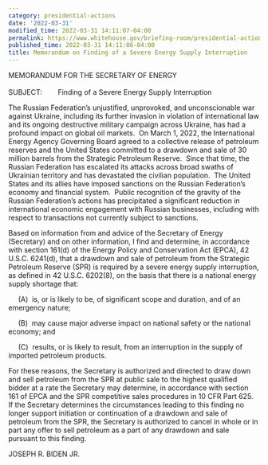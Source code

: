 ```yaml
---
category: presidential-actions
date: '2022-03-31'
modified_time: 2022-03-31 14:11:07-04:00
permalink: https://www.whitehouse.gov/briefing-room/presidential-actions/2022/03/31/memorandum-on-finding-of-a-severe-energy-supply-interruption/
published_time: 2022-03-31 14:11:06-04:00
title: Memorandum on Finding of a Severe Energy Supply Interruption
---
```

 
MEMORANDUM FOR THE SECRETARY OF ENERGY  
   
SUBJECT:        Finding of a Severe Energy Supply Interruption

The Russian Federation’s unjustified, unprovoked, and unconscionable war
against Ukraine, including its further invasion in violation of
international law and its ongoing destructive military campaign across
Ukraine, has had a profound impact on global oil markets.  On March 1,
2022, the International Energy Agency Governing Board agreed to a
collective release of petroleum reserves and the United States committed
to a drawdown and sale of 30 million barrels from the Strategic
Petroleum Reserve.  Since that time, the Russian Federation has
escalated its attacks across broad swaths of Ukrainian territory and has
devastated the civilian population.  The United States and its allies
have imposed sanctions on the Russian Federation’s economy and financial
system.  Public recognition of the gravity of the Russian Federation’s
actions has precipitated a significant reduction in international
economic engagement with Russian businesses, including with respect to
transactions not currently subject to sanctions.  
  
Based on information from and advice of the Secretary of Energy
(Secretary) and on other information, I find and determine, in
accordance with section 161(d) of the Energy Policy and Conservation Act
(EPCA), 42 U.S.C. 6241(d), that a drawdown and sale of petroleum from
the Strategic Petroleum Reserve (SPR) is required by a severe energy
supply interruption, as defined in 42 U.S.C. 6202(8), on the basis that
there is a national energy supply shortage that:  
  
     (A)  is, or is likely to be, of significant scope and duration, and
of an emergency nature;  
  
     (B)  may cause major adverse impact on national safety or the
national economy; and  
  
     (C)  results, or is likely to result, from an interruption in the
supply of imported petroleum products.  
  
For these reasons, the Secretary is authorized and directed to draw down
and sell petroleum from the SPR at public sale to the highest qualified
bidder at a rate the Secretary may determine, in accordance with section
161 of EPCA and the SPR competitive sales procedures in 10 CFR Part
625.  If the Secretary determines the circumstances leading to this
finding no longer support initiation or continuation of a drawdown and
sale of petroleum from the SPR, the Secretary is authorized to cancel in
whole or in part any offer to sell petroleum as a part of any drawdown
and sale pursuant to this finding.   

JOSEPH R. BIDEN JR.
